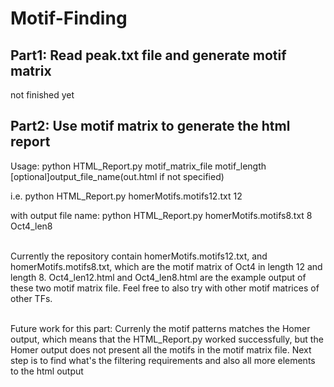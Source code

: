 # Motif-Finding

## Part1: Read peak.txt file and generate motif matrix
not finished yet

## Part2: Use motif matrix to generate the html report
Usage: python HTML_Report.py motif_matrix_file motif_length [optional]output_file_name(out.html if not specified)

i.e. python HTML_Report.py homerMotifs.motifs12.txt 12

with output file name: python HTML_Report.py homerMotifs.motifs8.txt 8 Oct4_len8
<br/><br/>

Currently the repository contain homerMotifs.motifs12.txt, and homerMotifs.motifs8.txt, which are the motif matrix of Oct4 in length 12 and length 8. Oct4_len12.html and Oct4_len8.html are the example output of these two motif matrix file. Feel free to also try with other motif matrices of other TFs.
<br/><br/>

Future work for this part: Currenly the motif patterns matches the Homer output, which means that the HTML_Report.py worked successfully, but the Homer output does not present all the motifs in the motif matrix file. Next step is to find what's the filtering requirements and also all more elements to the html output
